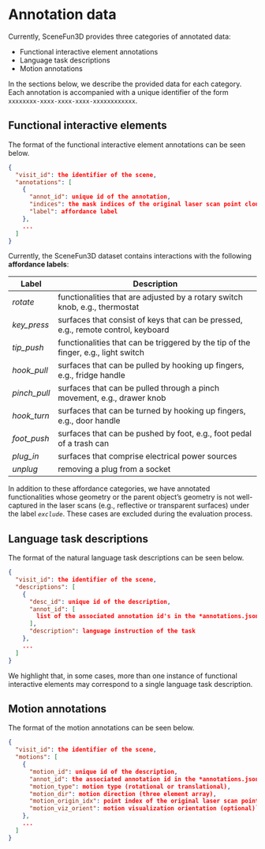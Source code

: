 # Annotation data

Currently, SceneFun3D provides three categories of annotated data:

* Functional interactive element annotations
* Language task descriptions 
* Motion annotations

In the sections below, we describe the provided data for each category. Each annotation is  accompanied with a unique identifier of the form `xxxxxxxx-xxxx-xxxx-xxxx-xxxxxxxxxxxx`.


## Functional interactive elements

The format of the functional interactive element annotations can be seen below.

```json title="annotations.json"
{
  "visit_id": the identifier of the scene,
  "annotations": [
    {
      "annot_id": unique id of the annotation,
      "indices": the mask indices of the original laser scan point cloud ({visit_id}_laser_scan.ply) that comprise the functional interactive element instance,
      "label": affordance label
    },
    ...
  ]
}
```


Currently, the SceneFun3D dataset contains interactions with the following **affordance labels**:

<!-- <table style="text-align: center"> -->

| Label       | Description                                                                                           |
|-------------|-------------------------------------------------------------------------------------------------------|
| *rotate*      | functionalities that are adjusted by a rotary switch knob, e.g., thermostat                            |
| *key_press*   | surfaces that consist of keys that can be pressed, e.g., remote control, keyboard                       |
| *tip_push*    | functionalities that can be triggered by the tip of the finger, e.g., light switch                      |
| *hook_pull*   | surfaces that can be pulled by hooking up fingers, e.g., fridge handle                                  |
| *pinch_pull*  | surfaces that can be pulled through a pinch movement, e.g., drawer knob                                 |
| *hook_turn*   | surfaces that can be turned by hooking up fingers, e.g., door handle                                    |
| *foot_push*   | surfaces that can be pushed by foot, e.g., foot pedal of a trash can                                    |
| *plug_in*     | surfaces that comprise electrical power sources                                                        |
| *unplug*      | removing a plug from a socket                                                                          |


<!-- </table> -->

In addition to these affordance categories, we have annotated functionalities whose geometry or the parent object’s geometry is not well-captured
in the laser scans (e.g., reflective or transparent surfaces) under the label *`exclude`*. These cases are excluded during the evaluation process.

## Language task descriptions

The format of the natural language task descriptions can be seen below.

```json title="descriptions.json"
{
  "visit_id": the identifier of the scene,
  "descriptions": [
    {
      "desc_id": unique id of the description,
      "annot_id": [
        list of the associated annotation id's in the *annotations.json* file
      ],
      "description": language instruction of the task
    },
    ...
  ]
}
```

We highlight that, in some cases, more than one instance of functional interactive elements may correspond to a single language task description.

## Motion annotations

The format of the motion annotations can be seen below.

```json title="motions.json"
{
  "visit_id": the identifier of the scene,
  "motions": [
    {
      "motion_id": unique id of the description,
      "annot_id": the associated annotation id in the *annotations.json* file,
      "motion_type": motion type (rotational or translational),
      "motion_dir": motion direction (three element array),
      "motion_origin_idx": point index of the original laser scan point cloud ({visit_id}_laser_scan.ply) which comprises the motion axis origin ,
      "motion_viz_orient": motion visualization orientation (optional)`
    },
    ...
  ]
}
```